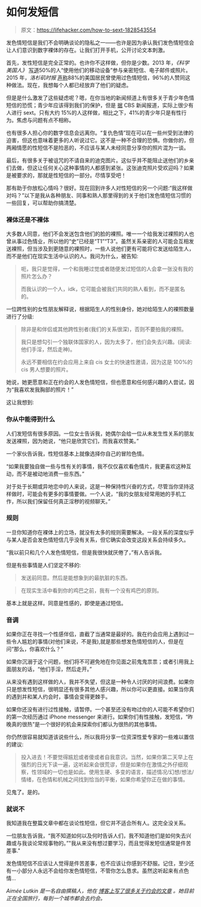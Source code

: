 # 如何发短信

> 原文：<https://lifehacker.com/how-to-sext-1828543554>

发色情短信是我们不会明确谈论的隐私之一——也许是因为承认我们发色情短信会让人们意识到数字裸体的存在。让我们打开手机，公开讨论文本刺激。



首先，发性短信是完全正常的。也许你不这样做，但你是少数。2013 年，*《科学美国人》* [写道](https://www.scientificamerican.com/article/sext-much-if-so-youre-not-alone/)50%的人“使用他们的移动设备”参与亲密短信、电子邮件或照片。2015 年，*洛杉矶时报* [声称](http://www.latimes.com/science/sciencenow/la-sci-sn-sexting-sexual-satisfaction-20150807-story.html)88%的美国居民曾使用过色情短信，96%的人赞同这种做法。现在，我想每个人都已经放弃了他们的疑虑。

但是是什么激发了这些疑虑呢？嗯，在你当地的新闻频道上有很多关于青少年色情短信的恐慌；青少年应该得到我们的保护，但是 [据](https://www.cbsnews.com/news/one-in-seven-teens-are-sexting-new-research-finds/) CBS 新闻报道，实际上很少有人进行 sext。只有大约 15%的人这样做，相比之下，41%的青少年只是有性行为。焦虑与问题有点不相称。

也有很多人担心你的数字信息会远离你。“复仇色情”现在可以在一些州受到法律的迫害，但这也意味着更多的人听说过它。这不是一种不合理的恐惧。你做你的，但两厢情愿的性短信不是险恶的，不应该与某人未经同意分享你的照片混为一谈。

最后，有很多关于被诅咒的不请自来的迪克图片。这似乎并不能阻止送他们的乡亲们去做，但这让任何关心这种事情的人都感到紧张。这张迪克照片受欢迎吗？如果是被要求的，那就是性短信的一部分。尽情享受吧！

那有助于你放松心情吗？很好。现在回到许多人对性短信的另一个问题:“我这样做对吗？”以下是我从各种朋友、同事和熟人那里得到的关于他们发色情短信习惯的一些回复，可以帮助你搞清楚。

### 裸体还是不裸体

大多数人同意，他们不会发送包含他们的脸的裸照。唯一一个给我发过裸照的人也曾从事过色情业，所以他的“史”已经是“T1”“T3”。虽然关系亲密的人可能会互相发送裸照，但当涉及到更随意的裸照时，一些人说他们更有可能将它发送给陌生人，而不是他们在现实生活中认识的人。我问为什么，被告知:

> 呃，我只是觉得，一个和我睡过觉或者随便发过短信的人会拿一张没有我的照片怎么办？
> 
> 而我认识的一个人，idk，它可能会被我们共同的熟人看到，而不是匿名的。

一位跨性别的女性朋友解释说，根据陌生人的性别身份，她对给陌生人的裸照数量进行了分级:

> 除非是和伴侣或其他跨性别者(我们的关系很深)，否则不要拍我的裸照。
> 
> 我只是想勾引一个独联体国家的人，因为太多了，他们会失去兴趣。(阅读:他们手淫，然后走神)。
> 
> 永远不要相信在约会应用上来自 cis 女士的快速性邀请，因为这是 100%的 cis 男人想要的照片。

她说，她更愿意和正在约会的人发色情短信，但也愿意和任何感兴趣的人尝试，因为“我喜欢发我胸部的照片！”

这让我想到:

### 你从中能得到什么

人们发短信有很多原因。一位女士告诉我，她偶尔会给一位从未发生性关系的朋友发送裸照，因为她说，“他只是欣赏它们，而我喜欢赞美。”

一个家伙告诉我，性短信基本上就像选择你自己的冒险色情。

“如果我要独自做一些与性有关的事情，我不仅仅喜欢看色情片，我更喜欢这种互动，而不是被动地消费一些东西。”

对于处于长期或异地恋中的人来说，这是一种保持性兴奋的方式，尽管当你坚持这样做时，可能会有更多的事情要做。一个人说，“我的女朋友经常用她的手机工作，所以我们保留任何真正淫秽的视频聊天。”

### 规则

一旦你知道你在裸体上的立场，就没有太多的规则需要解决。一段关系的深度似乎与某人是否会发色情短信几乎没有关系，但它确实会改变这段关系会持续多久。

“我以前只和几个人发色情短信，但是我很快就厌倦了，”有人告诉我。

但是有些事情是人们坚定不移的:

> 发送前同意。然后是能想象到的最肮脏的东西。

> 在现实生活中看到你的鸡巴之前，我有一个没有鸡巴的原则。

基本上就是这样。同意是性感的，即使是通过短信。

### 音调

如果你正在寻找一个性感伴侣，直截了当通常是最好的。我在约会应用上遇到过一些令人尴尬的事情(对他们来说，不是我),就是那些想发色情短信的人，但是在问“那么，你喜欢什么？”

如果你沉溺于这个问题，他们将不可避免地在你见面之前鬼鬼祟祟；或者引用我上面朋友的话，“他们手淫，然后走开。”

从来没有遇到这样做的人，我并不失望，但这是一种令人讨厌的时间浪费。如果你只是想发性短信，很明显还有很多其他人感兴趣，所以你可以更直接。如果当你真的遇到并和某人约会时，事情会变得更棘手。

如果你还没有进行过性接触，请暂停。一个甚至还没有吻过你的人可能不希望你们的第一次经历通过 iPhone messenger 来进行。如果你们有性接触，发短信，“昨晚真的很热”是一个很好的机会来探索你们都认为很热的其他事情。

你仍然很容易就知道该说些什么，所以我将分享一位资深性爱专家的一些难以置信的建议:

> 投入进去！不要觉得尴尬或者傻或者自我意识。当然，如果你第二天早上在强烈的日光下读一遍，这听起来会很荒谬，但是如果你在激情之外仔细观察，性领域的一切也是如此。使用生硬、多变的语言，描述情况/幻想/想法/情绪，在色情和机械之间找到恰当的平衡，如果你希望你正在做的事情。

见鬼了。是的。

### 就说不

我知道我在整篇文章中都在谈论性短信，但它并不适合所有人。这完全没关系。

一位朋友告诉我，“我不知道如何以及何时告诉人们，我不知道他们是如何失去兴趣或与我谈论常规事物的。”"我从来没有想过要学习，而且觉得发短信通常是件苦差事."

发色情短信不应该让人觉得是件苦差事，也不应该让你感到不舒服。记住，至少还有一小部分人永远不会给你发色情短信，不管你怎么恳求。虽然这听起来有点色情...

*Aimée Lutkin 是一名自由撰稿人，他在* [*博客上写了很多关于约会的文章*](https://2datesaweek.tumblr.com/) *。她目前正在全国旅行，每到一个城市都会去约会。*